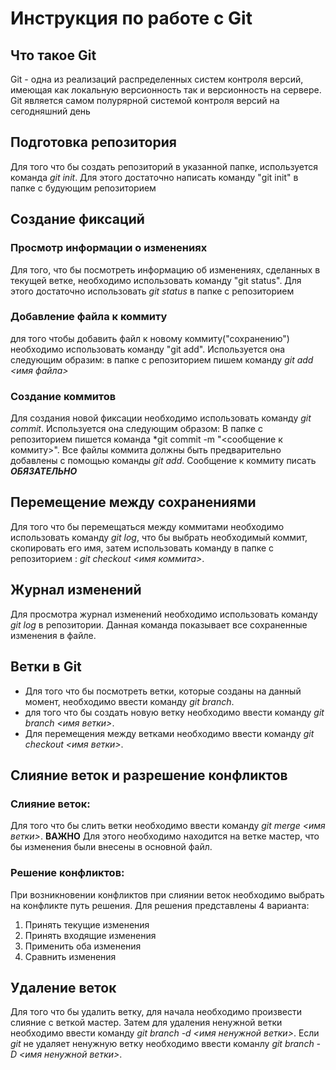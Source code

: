 # Инструкция по работе с Git

## Что такое Git

Git - одна из реализаций распределенных систем контроля версий, имеющая как локальную версионность так и версионность на сервере. 
Git является самом полурярной системой контроля версий на сегодняшний день

## Подготовка репозитория

Для того что бы создать репозиторий в указанной папке, используется команда *git init*. Для этого достаточно написать команду "git init" в папке с будующим репозиторием

## Создание фиксаций

### Просмотр информации о изменениях

Для того, что бы посмотреть информацию об изменениях, сделанных в текущей ветке, необходимо использовать команду "git status". Для этого достаточно использовать *git status* в папке с репозиторием 

### Добавление файла к коммиту
для того чтобы добавить файл к новому коммиту("сохранению") необходимо использовать команду "git add".
Используется она следующим образим:
в папке с репозиторием пишем команду *git add <имя файла>*

### Создание коммитов

Для создания новой фиксации необходимо использовать команду *git commit*. 
Используется она следующим образом:
В папке с репозиторием пишется команда *git commit -m "<сообщение к коммиту>".
Все файлы коммита должны быть предварительно добавлены с помощью команды *git add*.
Сообщение к коммиту писать ***ОБЯЗАТЕЛЬНО***

## Перемещение между сохранениями

Для того что бы перемещаться между коммитами необходимо использовать команду *git log*, что бы выбрать необходимый коммит, скопировать его имя, затем использовать команду в папке с репозиторием : *git checkout <имя коммита>*.

## Журнал изменений

Для просмотра журнал изменений необходимо использовать команду *git log* в репозитории.
Данная команда показывает все сохраненные изменения в файле.

## Ветки в Git

* Для того что бы посмотреть ветки, которые созданы на данный момент, необходимо ввести команду *git branch*.
* для того что бы создать новую ветку необходимо ввести команду *git branch <имя ветки>*.
* Для перемещения между ветками необходимо ввести команду *git checkout <имя ветки>*.

## Слияние веток и разрешение конфликтов

### Слияние веток:

Для того что бы слить ветки необходимо ввести команду *git merge <имя ветки>*.
**ВАЖНО** 
Для этого необходимо находится на ветке мастер, что бы изменения были внесены в основной файл.

### Решение конфликтов:

При возникновении конфликтов при слиянии веток необходимо выбрать на конфликте путь решения.
Для решения представлены 4 варианта:
1. Принять текущие изменения
2. Принять входящие изменения
3. Применить оба изменения
4. Сравнить изменения  

## Удаление веток

Для того что бы удалить ветку, для начала необходимо произвести слияние с веткой мастер.
Затем для удаления ненужной ветки необходимо ввести команду *git branch -d <имя ненужной ветки>*.
Если *git* не удаляет ненужную ветку необходимо ввести команлу *git branch -D <имя ненужной ветки>*.
